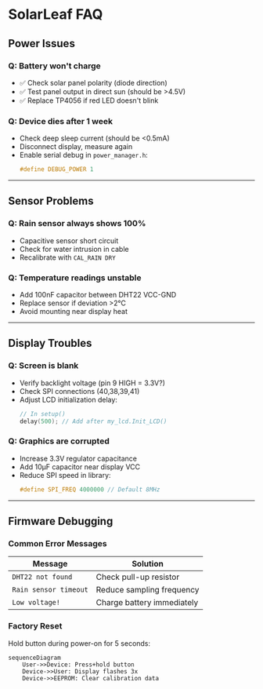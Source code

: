 # SolarLeaf FAQ
## Power Issues
### Q: Battery won't charge
- ✅ Check solar panel polarity (diode direction)
- ✅ Test panel output in direct sun (should be >4.5V)
- ✅ Replace TP4056 if red LED doesn't blink

### Q: Device dies after 1 week
- Check deep sleep current (should be <0.5mA)
- Disconnect display, measure again
- Enable serial debug in `power_manager.h`:
  ```cpp
  #define DEBUG_POWER 1
  ```

---

## Sensor Problems
### Q: Rain sensor always shows 100%
- Capacitive sensor short circuit
- Check for water intrusion in cable
- Recalibrate with `CAL_RAIN DRY`

### Q: Temperature readings unstable
- Add 100nF capacitor between DHT22 VCC-GND
- Replace sensor if deviation >2°C
- Avoid mounting near display heat

---

## Display Troubles
### Q: Screen is blank
- Verify backlight voltage (pin 9 HIGH = 3.3V?)
- Check SPI connections (40,38,39,41)
- Adjust LCD initialization delay:
  ```cpp
  // In setup()
  delay(500); // Add after my_lcd.Init_LCD()
  ```

### Q: Graphics are corrupted
- Increase 3.3V regulator capacitance
- Add 10µF capacitor near display VCC
- Reduce SPI speed in library:
  ```cpp
  #define SPI_FREQ 4000000 // Default 8MHz
  ```

---

## Firmware Debugging
### Common Error Messages
| Message                  | Solution                     |
|--------------------------|------------------------------|
| `DHT22 not found`        | Check pull-up resistor       |
| `Rain sensor timeout`    | Reduce sampling frequency    |
| `Low voltage!`           | Charge battery immediately   |

### Factory Reset
Hold button during power-on for 5 seconds:
```mermaid
sequenceDiagram
    User->>Device: Press+hold button
    Device->>User: Display flashes 3x
    Device->>EEPROM: Clear calibration data
```
